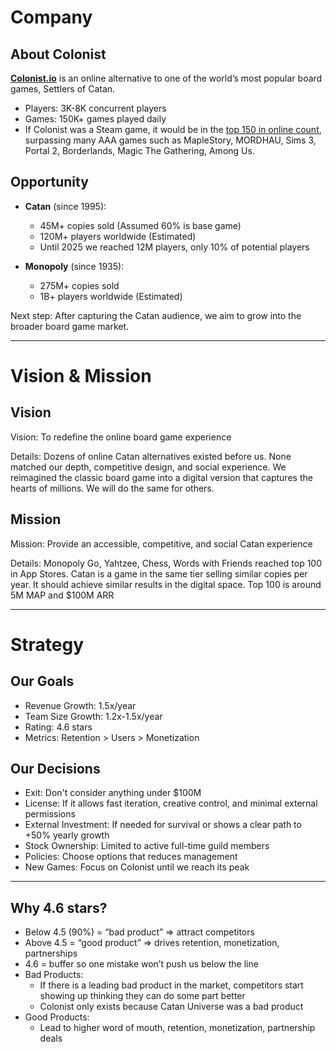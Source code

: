 # Company

## About Colonist
  
**[Colonist.io](https://colonist.io/)** is an online alternative to one of the world’s most popular board games, Settlers of Catan. 
+ Players: 3K-8K concurrent players
+ Games: 150K+ games played daily
+ If Colonist was a Steam game, it would be in the [top 150 in online count](https://steamcharts.com/top/p.8), surpassing many AAA games such as MapleStory, MORDHAU, Sims 3, Portal 2, Borderlands, Magic The Gathering, Among Us.
  
## Opportunity
+ **Catan** (since 1995):
  +  45M+ copies sold (Assumed 60% is base game)
  +  120M+ players worldwide (Estimated)
  +  Until 2025 we reached 12M players, only 10% of potential players

+ **Monopoly** (since 1935):
  +  275M+ copies sold
  +  1B+ players worldwide (Estimated)
  
Next step: After capturing the Catan audience, we aim to grow into the broader board game market.

-----

# Vision & Mission

## Vision

Vision:
To redefine the online board game experience

Details:
Dozens of online Catan alternatives existed before us. None matched our depth, competitive design, and social experience. We reimagined the classic board game into a digital version that captures the hearts of millions. We will do the same for others.

## Mission

Mission:
Provide an accessible, competitive, and social Catan experience

Details:
Monopoly Go, Yahtzee, Chess, Words with Friends reached top 100 in App Stores. Catan is a game in the same tier selling similar copies per year. It should achieve similar results in the digital space. Top 100 is around 5M MAP and $100M ARR

-----

# Strategy

## Our Goals
- Revenue Growth: 1.5x/year
- Team Size Growth: 1.2x-1.5x/year
- Rating: 4.6 stars
- Metrics: Retention > Users > Monetization

## Our Decisions
- Exit: Don't consider anything under $100M
- License: If it allows fast iteration, creative control, and minimal external permissions
- External Investment: If needed for survival or shows a clear path to +50% yearly growth
- Stock Ownership: Limited to active full-time guild members
- Policies: Choose options that reduces management
- New Games: Focus on Colonist until we reach its peak

-----

## Why 4.6 stars? 
- Below 4.5 (90%) = “bad product” => attract competitors 
- Above 4.5 = “good product” => drives retention, monetization, partnerships  
- 4.6 = buffer so one mistake won’t push us below the line
- Bad Products:
    - If there is a leading bad product in the market, competitors start showing up thinking they can do some part better
    - Colonist only exists because Catan Universe was a bad product
- Good Products:
    - Lead to higher word of mouth, retention, monetization, partnership deals
